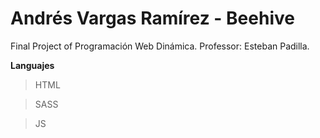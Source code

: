 # Andrés Vargas Ramírez - Beehive
Final Project of Programación Web Dinámica. Professor: Esteban Padilla.

**Languajes**
>HTML

>SASS

>JS